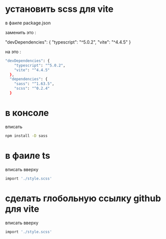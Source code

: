 # установить scss для vite
в фаиле package.json

заменить это :

"devDependencies": {
    "typescript": "^5.0.2",
    "vite": "^4.4.5"
  }

  на это :

``` bash
"devDependencies": {
    "typescript": "^5.0.2",
    "vite": "^4.4.5"
  },
  "dependencies": {
    "sass": "^1.63.5",
    "scss": "^0.2.4"
  }
```

# в консоле

вписать

``` bash
npm install -D sass
```
# в фаиле ts

вписать вверху

``` bash
import './style.scss'
```

# сделать глобольную ссылку github для vite


вписать вверху

``` bash
import './style.scss'
